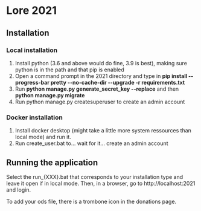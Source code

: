 # Lore 2021

## Installation

### Local installation
 1. Install python (3.6 and above would do fine, 3.9 is best), making sure python is in the path and that pip is enabled 
 2. Open a command prompt in the 2021 directory and type in **pip install --progress-bar pretty --no-cache-dir --upgrade -r requirements.txt**
 3. Run **python manage.py generate_secret_key --replace** and then **python manage.py migrate**
 4. Run python manage.py createsuperuser to create an admin account
 
### Docker installation
 1. Install docker desktop (might take a little more system ressources than local mode) and run it.
 2. Run create_user.bat to... wait for it... create an admin account
 
## Running the application
Select the run_{XXX}.bat that corresponds to your installation type and leave it open if in local mode.
Then, in a browser, go to http://localhost:2021 and login.

To add your ods file, there is a trombone icon in the donations page.